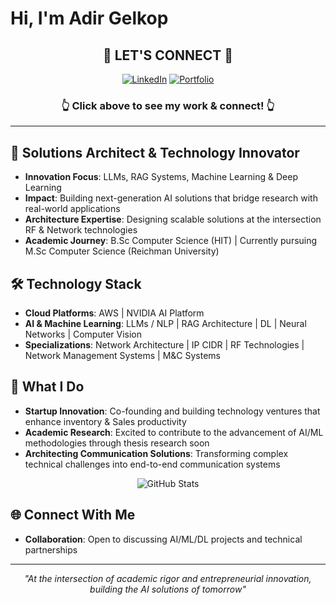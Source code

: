 # Hi, I'm Adir Gelkop

<div align="center">

## 🚀 **LET'S CONNECT** 🚀

[![LinkedIn](https://img.shields.io/badge/🔥_LinkedIn-0077B5?style=for-the-badge&logo=linkedin&logoColor=white&labelColor=FF6B35)](https://www.linkedin.com/in/adir-gelkop/)
[![Portfolio](https://img.shields.io/badge/⚡_StrongGrip_Portfolio-FF6B6B?style=for-the-badge&logo=rocket&logoColor=white&labelColor=4ECDC4)](https://app--stron-grip-2c80b785.base44.app/)

### 👆 **Click above to see my work & connect!** 👆

---

</div>

## 🎯 Solutions Architect & Technology Innovator
- **Innovation Focus**: LLMs, RAG Systems, Machine Learning & Deep Learning
- **Impact**: Building next-generation AI solutions that bridge research with real-world applications
- **Architecture Expertise**: Designing scalable solutions at the intersection RF & Network technologies
- **Academic Journey**: B.Sc Computer Science (HIT) | Currently pursuing M.Sc Computer Science (Reichman University)

## 🛠️ Technology Stack
- **Cloud Platforms**: AWS | NVIDIA AI Platform  
- **AI & Machine Learning**: LLMs / NLP | RAG Architecture | DL | Neural Networks | Computer Vision
- **Specializations**: Network Architecture | IP CIDR | RF Technologies | Network Management Systems | M&C Systems

## 🔬 What I Do
- **Startup Innovation**: Co-founding and building technology ventures that enhance inventory & Sales productivity
- **Academic Research**: Excited to contribute to the advancement of AI/ML methodologies through thesis research soon
- **Architecting Communication Solutions**: Transforming complex technical challenges into end-to-end communication systems

<div align="center">

![GitHub Stats](https://github-readme-stats.vercel.app/api?username=AdirGelkop&show_icons=true&theme=tokyonight&hide_border=true&bg_color=0D1117)

</div>

## 🌐 Connect With Me
- **Collaboration**: Open to discussing AI/ML/DL projects and technical partnerships

---
<div align="center">
  
*"At the intersection of academic rigor and entrepreneurial innovation, building the AI solutions of tomorrow"* 

</div>
